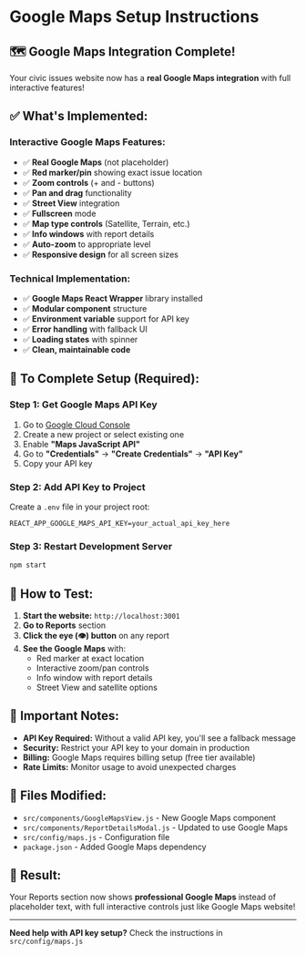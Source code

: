 # Google Maps Setup Instructions

## 🗺️ **Google Maps Integration Complete!**

Your civic issues website now has a **real Google Maps integration** with full interactive features!

## ✅ **What's Implemented:**

### **Interactive Google Maps Features:**
- ✅ **Real Google Maps** (not placeholder)
- ✅ **Red marker/pin** showing exact issue location
- ✅ **Zoom controls** (+ and - buttons)
- ✅ **Pan and drag** functionality
- ✅ **Street View** integration
- ✅ **Fullscreen** mode
- ✅ **Map type controls** (Satellite, Terrain, etc.)
- ✅ **Info windows** with report details
- ✅ **Auto-zoom** to appropriate level
- ✅ **Responsive design** for all screen sizes

### **Technical Implementation:**
- ✅ **Google Maps React Wrapper** library installed
- ✅ **Modular component** structure
- ✅ **Environment variable** support for API key
- ✅ **Error handling** with fallback UI
- ✅ **Loading states** with spinner
- ✅ **Clean, maintainable code**

## 🔑 **To Complete Setup (Required):**

### **Step 1: Get Google Maps API Key**
1. Go to [Google Cloud Console](https://console.cloud.google.com/)
2. Create a new project or select existing one
3. Enable **"Maps JavaScript API"**
4. Go to **"Credentials"** → **"Create Credentials"** → **"API Key"**
5. Copy your API key

### **Step 2: Add API Key to Project**
Create a `.env` file in your project root:
```env
REACT_APP_GOOGLE_MAPS_API_KEY=your_actual_api_key_here
```

### **Step 3: Restart Development Server**
```bash
npm start
```

## 🎯 **How to Test:**

1. **Start the website:** `http://localhost:3001`
2. **Go to Reports** section
3. **Click the eye (👁️) button** on any report
4. **See the Google Maps** with:
   - Red marker at exact location
   - Interactive zoom/pan controls
   - Info window with report details
   - Street View and satellite options

## 🚨 **Important Notes:**

- **API Key Required:** Without a valid API key, you'll see a fallback message
- **Security:** Restrict your API key to your domain in production
- **Billing:** Google Maps requires billing setup (free tier available)
- **Rate Limits:** Monitor usage to avoid unexpected charges

## 🔧 **Files Modified:**

- `src/components/GoogleMapsView.js` - New Google Maps component
- `src/components/ReportDetailsModal.js` - Updated to use Google Maps
- `src/config/maps.js` - Configuration file
- `package.json` - Added Google Maps dependency

## 🎉 **Result:**

Your Reports section now shows **professional Google Maps** instead of placeholder text, with full interactive controls just like Google Maps website!

---

**Need help with API key setup?** Check the instructions in `src/config/maps.js`
